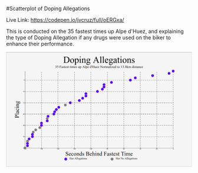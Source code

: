 #Scatterplot of Doping Allegations

Live Link: https://codepen.io/jvcruz/full/oERGxa/

This is conducted on the 35 fastest times up Alpe d'Huez, and explaining the type of Doping Allegation if any drugs were used on the biker to enhance their performance.

![Visual](/visual.png)